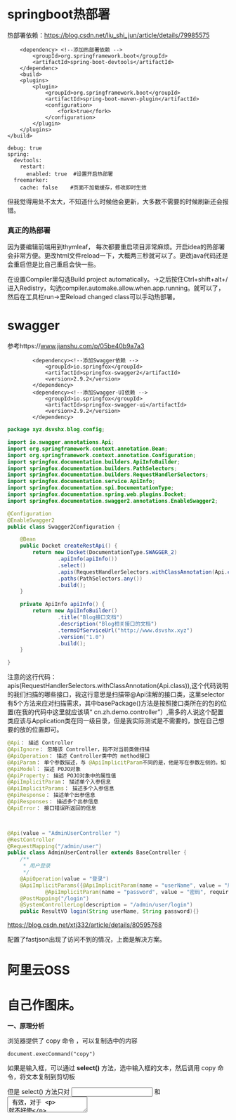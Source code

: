 

# springboot热部署

热部署依赖：https://blog.csdn.net/liu_shi_jun/article/details/79985575

        <dependency> <!--添加热部署依赖 -->
            <groupId>org.springframework.boot</groupId>
            <artifactId>spring-boot-devtools</artifactId>
        </dependenc>
        <build>
        <plugins>
            <plugin>
                <groupId>org.springframework.boot</groupId>
                <artifactId>spring-boot-maven-plugin</artifactId>
                <configuration>
                    <fork>true</fork>
                </configuration>
            </plugin>
        </plugins>
    </build>
```
debug: true
spring:
  devtools:
    restart:
      enabled: true  #设置开启热部署
  freemarker:
    cache: false    #页面不加载缓存，修改即时生效
```

但我觉得用处不太大，不知道什么时候他会更新，大多数不需要的时候刷新还会报错。

### 真正的热部署

因为要编辑前端用到thymleaf， 每次都要重启项目非常麻烦。开启idea的热部署会非常方便。更改html文件reload一下，大概两三秒就可以了。更改java代码还是会重启但是比自己重启会快一些。

在设置Compiler里勾选Build project automatically。->之后按住Ctrl+shift+alt+/进入Redistry，勾选compiler.automake.allow.when.app.running。就可以了，然后在工具栏run->里Reload changed class可以手动热部署。

# swagger

参考https://www.jianshu.com/p/05be40b9a7a3

```maven
        <dependency><!--添加Swagger依赖 -->
            <groupId>io.springfox</groupId>
            <artifactId>springfox-swagger2</artifactId>
            <version>2.9.2</version>
        </dependency>
        <dependency><!--添加Swagger-UI依赖 -->
            <groupId>io.springfox</groupId>
            <artifactId>springfox-swagger-ui</artifactId>
            <version>2.9.2</version>
        </dependency>

```

```java
package xyz.dsvshx.blog.config;

import io.swagger.annotations.Api;
import org.springframework.context.annotation.Bean;
import org.springframework.context.annotation.Configuration;
import springfox.documentation.builders.ApiInfoBuilder;
import springfox.documentation.builders.PathSelectors;
import springfox.documentation.builders.RequestHandlerSelectors;
import springfox.documentation.service.ApiInfo;
import springfox.documentation.spi.DocumentationType;
import springfox.documentation.spring.web.plugins.Docket;
import springfox.documentation.swagger2.annotations.EnableSwagger2;

@Configuration
@EnableSwagger2
public class Swagger2Configuration {

    @Bean
    public Docket createRestApi() {
        return new Docket(DocumentationType.SWAGGER_2)
                .apiInfo(apiInfo())
                .select()
                .apis(RequestHandlerSelectors.withClassAnnotation(Api.class))//这是注意的代码
                .paths(PathSelectors.any())
                .build();
    }

    private ApiInfo apiInfo() {
        return new ApiInfoBuilder()
                .title("Blog接口文档")
                .description("Blog相关接口的文档")
                .termsOfServiceUrl("http://www.dsvshx.xyz")
                .version("1.0")
                .build();
    }

}
```

注意的这行代码：apis(RequestHandlerSelectors.withClassAnnotation(Api.class)),这个代码说明的我们扫描的哪些接口，我这行意思是扫描带@Api注解的接口类，这里selector有5个方法来应对扫描需求，其中basePackage()方法是按照接口类所在的包的位置(在我的代码中这里就应该填“ cn.zh.demo.controller”）,需多的人说这个配置类应该与Application类在同一级目录，但是我实际测试是不需要的，放在自己想要的放的位置即可。

```java
@Api： 描述 Controller
@ApiIgnore： 忽略该 Controller，指不对当前类做扫描
@ApiOperation： 描述 Controller类中的 method接口
@ApiParam： 单个参数描述，与 @ApiImplicitParam不同的是，他是写在参数左侧的。如（ @ApiParam(name="username",value="用户名")Stringusername）
@ApiModel： 描述 POJO对象
@ApiProperty： 描述 POJO对象中的属性值
@ApiImplicitParam： 描述单个入参信息
@ApiImplicitParams： 描述多个入参信息
@ApiResponse： 描述单个出参信息
@ApiResponses： 描述多个出参信息
@ApiError： 接口错误所返回的信息



@Api(value = "AdminUserController ")
@RestController
@RequestMapping("/admin/user")
public class AdminUserController extends BaseController {
    /**
     * 用户登录
     */
    @ApiOperation(value = "登录")
    @ApiImplicitParams({@ApiImplicitParam(name = "userName", value = "用户名", required = true, dataType = "String"),
            @ApiImplicitParam(name = "password", value = "密码", required = true, dataType = "String")})
    @PostMapping("/login")
    @SystemControllerLog(description = "/admin/user/login")
    public ResultVO login(String userName, String password){}
```

https://blog.csdn.net/xtj332/article/details/80595768

配置了fastjson出现了访问不到的情况，上面是解决方案。

# 阿里云OSS





# 自己作图床。

**一、原理分析**

浏览器提供了 copy 命令 ，可以复制选中的内容

```
document.execCommand("copy")
```

如果是输入框，可以通过 **select()** 方法，选中输入框的文本，然后调用 copy 命令，将文本复制到剪切板

但是 select() 方法只对 <input> 和 <textarea> 有效，对于 <p> 就不好使

 

最后我的解决方案是，在页面中添加一个 <textarea>，然后把它隐藏掉

**点击按钮的时候，先把  的 value 改为 <p> 的 innerText，然后复制 <textarea> 中的内容**

 

**二、代码实现**

 https://www.cnblogs.com/wisewrong/p/7473978.html 

HTML 部分

```
<style type="text/css">
   .wrapper {position: relative;}
   #input {position: absolute;top: 0;left: 0;opacity: 0;z-index: -10;}
</style>

<div class="wrapper">
   <p id="text">我把你当兄弟你却想着复制我？</p>
   <textarea id="input">这是幕后黑手</textarea>
   <button onclick="copyText()">copy</button>
</div>
```

[![复制代码](https://common.cnblogs.com/images/copycode.gif)](javascript:void(0);)

 

JS 部分

```
  <script type="text/javascript">
    function copyText() {
      var text = document.getElementById("text").innerText;
      var input = document.getElementById("input");
      input.value = text; // 修改文本框的内容
      input.select(); // 选中文本
      document.execCommand("copy"); // 执行浏览器复制命令
      alert("复制成功");
    }
  </script>
```

我觉得可以自己做一个图床啊，实现原理很简单就是后台就一两个接口，前端就是显示图片加上链接，可以有一个复制功能。这就很简单了。有时间可以试一试。

